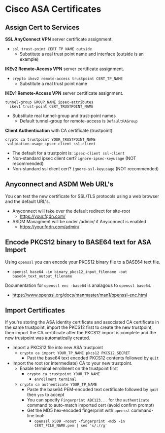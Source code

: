 # Cisco ASA Certificates

## Assign Cert to Services

**SSL AnyConnect VPN** server certificate assignment.
* `ssl trust-point CERT_TP_NAME outside`
  * Substitute a real trust point name and interface (outside is an example)

**IKEv2 Remote-Access VPN** server certificate assignment.
* `crypto ikev2 remote-access trustpoint CERT_TP_NAME`
  * Substitute a real trust point name
  
**IKEv1 Remote-Access VPN** server certificate assignment.
```
tunnel-group GROUP_NAME ipsec-attributes
  ikev1 trust-point CERT_TRUSTPOINT_NAME
```
* Substitute real tunnel-group and trust-point names
  * Default tunnel-group for remote-access is `DefaultRAGroup`

**Client Authentication** with CA certificate (trustpoint)
```
crypto ca trustpoint YOUR_TRUSTPOINT_NAME
 validation-usage ipsec-client ssl-client
```
* The default for a trustpoint is: `ipsec-client ssl-client`
* Non-standard ipsec client cert? `ignore-ipsec-keyusage` (NOT recommended)
* Non-standard ssl client cert? `ignore-ssl-keyusage` (NOT recommended)

## Anyconnect and ASDM Web URL's

You can test the new certificate for SSL/TLS protocols using a web browser and the default URL's.

* Anyconnect will take over the default redirect for site-root
  * https://your.fqdn.com/
* ASDM Managment will be under /admin/ if Anyconnect is enabled
  * https://your.fqdn.com/admin/

## Encode PKCS12 binary to BASE64 text for ASA Import

Using `openssl` you can encode your PKCS12 binary file to a BASE64 text file.

* `openssl base64 -in binary_pkcs12_input_filename -out base64_text_output_filename`

Documentation for `openssl enc -base64` is analagous to `openssl base64`.

* https://www.openssl.org/docs/manmaster/man1/openssl-enc.html

## Import Certificates

If you're storing the ASA identity certificate and associated CA certificate in the same trustpoint, import the PKCS12 first to create the new trustpoint, then import the CA certificate after the PKCS12 import is complete and the new trustpoint was automatically created.

* Import a PKCS12 file into new ASA trustpoint
  * `crypto ca import YOUR_TP_NAME pkcs12 PKCS12_SECRET`
    * Past the base64 text encoded PKCS12 contents followed by `quit`
* Import the root (or intermediate) CA to your new trustpoint.
  * Enable terminal enrollment on the trustpoint first
    * `crypto ca trustpoint YOUR_TP_NAME`
      * `enrollment terminal`
  * `crypto ca authenticate YOUR_TP_NAME`
    * Paste the base64 PEM-encoded text certificate followed by `quit` then `yes` to accept
    * You can specify `Fingerprint ABC123...` for the `authenticate` command 
       to auto-match imported cert (avoid confirm prompt)
    * Get the MD5 hex-encoded fingerprint with `openssl` command-line tool:
      * `openssl x509 -noout -fingerprint -md5 -in CERT_FILE_NAME.pem | sed 's/://g'`
